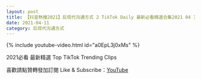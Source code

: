 ```yaml
---
layout: post
title: 【抖音熱搜2021】后现代沟通方式 2 TikTok Daily 最新必看精選合集2021 04 11
date: 2021-04-11
category: 后现代沟通方式
---
```


{% include youtube-video.html id="a0EpL3j0xMs" %}

2021必看 最新精選 Top TikTok Trending Clips

喜歡請點贊轉發加訂閱 Like & Subscribe：[YouTube](https://www.youtube.com/channel/UCAoR7VcanIPd04uEq_GIylA/videos)

